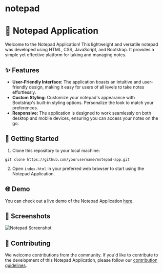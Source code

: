 # notepad

<!DOCTYPE html>
<html>

<head>
  <title>📝 Notepad Application</title>
</head>

<body>
  <h1>📝 Notepad Application</h1>

  <p>Welcome to the Notepad Application! This lightweight and versatile notepad was developed using HTML, CSS, JavaScript,
    and Bootstrap. It provides a simple yet effective platform for taking and managing notes.</p>

  <h2>✨ Features</h2>

  <ul>
    <li><strong>User-Friendly Interface:</strong> The application boasts an intuitive and user-friendly design, making
      it easy for users of all levels to take notes effortlessly.</li>
    <li><strong>Custom Styling:</strong> Customize your notepad's appearance with Bootstrap's built-in styling options.
      Personalize the look to match your preferences.</li>
    <li><strong>Responsive:</strong> The application is designed to work seamlessly on both desktop and mobile devices,
      ensuring you can access your notes on the go.</li>
  </ul>

  <h2>🚀 Getting Started</h2>

  <ol>
    <li>Clone this repository to your local machine:</li>
  </ol>

  <pre><code>git clone https://github.com/yourusername/notepad-app.git</code></pre>

  <ol start="2">
    <li>Open <code>index.html</code> in your preferred web browser to start using the Notepad Application.</li>
  </ol>

  <h2>🌐 Demo</h2>

  <p>You can check out a live demo of the Notepad Application <a href="https://savagearun.github.io/notepad">here</a>.</p>

  <h2>📸 Screenshots</h2>

  <p><img src="/screenshots/notepad-screenshot.png" alt="Notepad Screenshot"></p>

  <h2>🤝 Contributing</h2>

  <p>We welcome contributions from the community. If you'd like to contribute to the development of this Notepad
    Application, please follow our <a href="CONTRIBUTING.md">contribution guidelines</a>.</p>

</body>

</html>
